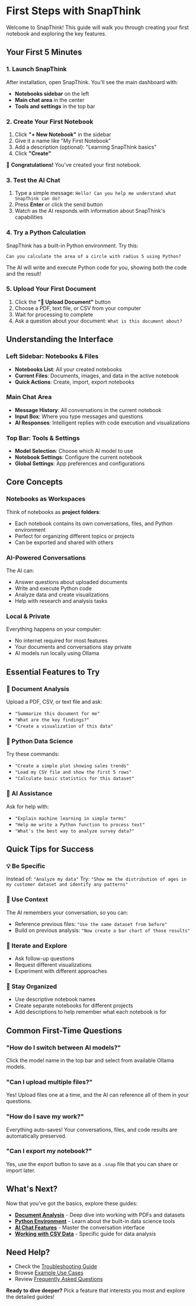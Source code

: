 # First Steps with SnapThink

Welcome to SnapThink! This guide will walk you through creating your first notebook and exploring the key features.

## Your First 5 Minutes

### 1. Launch SnapThink

After installation, open SnapThink. You'll see the main dashboard with:
- **Notebooks sidebar** on the left
- **Main chat area** in the center
- **Tools and settings** in the top bar

### 2. Create Your First Notebook

1. Click **"+ New Notebook"** in the sidebar
2. Give it a name like "My First Notebook"
3. Add a description (optional): "Learning SnapThink basics"
4. Click **"Create"**

🎉 **Congratulations!** You've created your first notebook.

### 3. Test the AI Chat

1. Type a simple message: `Hello! Can you help me understand what SnapThink can do?`
2. Press **Enter** or click the send button
3. Watch as the AI responds with information about SnapThink's capabilities

### 4. Try a Python Calculation

SnapThink has a built-in Python environment. Try this:

```
Can you calculate the area of a circle with radius 5 using Python?
```

The AI will write and execute Python code for you, showing both the code and the result!

### 5. Upload Your First Document

1. Click the **"📄 Upload Document"** button
2. Choose a PDF, text file, or CSV from your computer
3. Wait for processing to complete
4. Ask a question about your document: `What is this document about?`

## Understanding the Interface

### Left Sidebar: Notebooks & Files
- **Notebooks List**: All your created notebooks
- **Current Files**: Documents, images, and data in the active notebook
- **Quick Actions**: Create, import, export notebooks

### Main Chat Area
- **Message History**: All conversations in the current notebook
- **Input Box**: Where you type messages and questions
- **AI Responses**: Intelligent replies with code execution and visualizations

### Top Bar: Tools & Settings
- **Model Selection**: Choose which AI model to use
- **Notebook Settings**: Configure the current notebook
- **Global Settings**: App preferences and configurations

## Core Concepts

### Notebooks as Workspaces
Think of notebooks as **project folders**:
- Each notebook contains its own conversations, files, and Python environment
- Perfect for organizing different topics or projects
- Can be exported and shared with others

### AI-Powered Conversations
The AI can:
- Answer questions about uploaded documents
- Write and execute Python code
- Analyze data and create visualizations
- Help with research and analysis tasks

### Local & Private
Everything happens on your computer:
- No internet required for most features
- Your documents and conversations stay private
- AI models run locally using Ollama

## Essential Features to Try

### 📄 Document Analysis
Upload a PDF, CSV, or text file and ask:
- `"Summarize this document for me"`
- `"What are the key findings?"`
- `"Create a visualization of this data"`

### 🐍 Python Data Science
Try these commands:
- `"Create a simple plot showing sales trends"`
- `"Load my CSV file and show the first 5 rows"`
- `"Calculate basic statistics for this dataset"`

### 🧠 AI Assistance
Ask for help with:
- `"Explain machine learning in simple terms"`
- `"Help me write a Python function to process text"`
- `"What's the best way to analyze survey data?"`

## Quick Tips for Success

### 💡 Be Specific
Instead of: `"Analyze my data"`
Try: `"Show me the distribution of ages in my customer dataset and identify any patterns"`

### 📝 Use Context
The AI remembers your conversation, so you can:
- Reference previous files: `"Use the same dataset from before"`
- Build on previous analysis: `"Now create a bar chart of those results"`

### 🔄 Iterate and Explore
- Ask follow-up questions
- Request different visualizations
- Experiment with different approaches

### 📂 Stay Organized
- Use descriptive notebook names
- Create separate notebooks for different projects
- Add descriptions to help remember what each notebook is for

## Common First-Time Questions

### "How do I switch between AI models?"
Click the model name in the top bar and select from available Ollama models.

### "Can I upload multiple files?"
Yes! Upload files one at a time, and the AI can reference all of them in your questions.

### "How do I save my work?"
Everything auto-saves! Your conversations, files, and code results are automatically preserved.

### "Can I export my notebook?"
Yes, use the export button to save as a `.snap` file that you can share or import later.

## What's Next?

Now that you've got the basics, explore these guides:

- **[Document Analysis](../features/document-analysis.md)** - Deep dive into working with PDFs and datasets
- **[Python Environment](../features/python-environment.md)** - Learn about the built-in data science tools  
- **[AI Chat Features](../features/ai-chat.md)** - Master the conversation interface
- **[Working with CSV Data](../guides/csv-analysis.md)** - Specific guide for data analysis

## Need Help?

- Check the [Troubleshooting Guide](../guides/troubleshooting.md)
- Browse [Example Use Cases](../guides/examples.md)
- Review [Frequently Asked Questions](../guides/faq.md)

**Ready to dive deeper?** Pick a feature that interests you most and explore the detailed guides!
